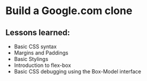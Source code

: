 # Build a Google.com clone

## Lessons learned:
* Basic CSS syntax
* Margins and Paddings
* Basic Stylings
* Introduction to flex-box
* Basic CSS debugging using the Box-Model interface